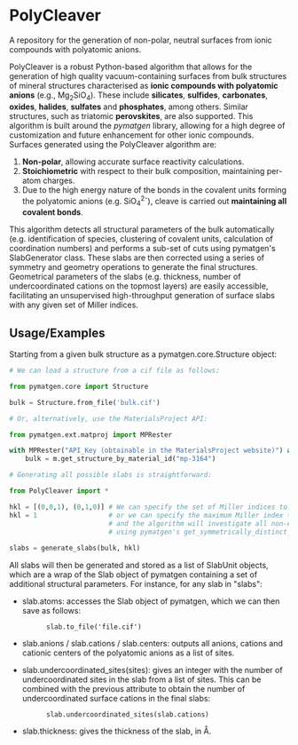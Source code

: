 # PolyCleaver

A repository for the generation of non-polar, neutral surfaces from ionic compounds with polyatomic anions.

PolyCleaver is a robust Python-based algorithm that allows for the generation of high quality vacuum-containing surfaces from bulk structures of mineral structures characterised as **ionic compounds with polyatomic anions** (e.g., Mg<sub>2</sub>SiO<sub>4</sub>). These include **silicates**, **sulfides**, **carbonates**, **oxides**, **halides**, **sulfates** and **phosphates**, among others. Similar structures, such as triatomic **perovskites**, are also supported. This algorithm is built around the *pymatgen* library, allowing for a high degree of customization and future enhancement for other ionic compounds. Surfaces generated using the PolyCleaver algorithm are:

1. **Non-polar**, allowing accurate surface reactivity calculations.
2. **Stoichiometric** with respect to their bulk composition, maintaining per-atom charges.
3. Due to the high energy nature of the bonds in the covalent units forming the polyatomic anions (e.g. SiO<sub>4</sub><sup>2-</sup>), cleave is carried out **maintaining all covalent bonds**. 

This algorithm detects all structural parameters of the bulk automatically (e.g. identification of species, clustering of covalent units, calculation of coordination numbers) and performs a sub-set of cuts using pymatgen's SlabGenerator class. These slabs are then corrected using a series of symmetry and geometry operations to generate the final structures. Geometrical parameters of the slabs (e.g. thickness, number of undercoordinated cations on the topmost layers) are easily accessible, facilitating an unsupervised high-throughput generation of surface slabs with any given set of Miller indices.


## Usage/Examples

Starting from a given bulk structure as a pymatgen.core.Structure object:

```python
# We can load a structure from a cif file as follows:

from pymatgen.core import Structure

bulk = Structure.from_file('bulk.cif')

# Or, alternatively, use the MaterialsProject API:

from pymatgen.ext.matproj import MPRester

with MPRester("API_Key (obtainable in the MaterialsProject website)") as m:
    bulk = m.get_structure_by_material_id("mp-3164")

# Generating all possible slabs is straightforward:

from PolyCleaver import *

hkl = [(0,0,1), (0,1,0)] # We can specify the set of Miller indices to generate the surfaces,
hkl = 1                  # or we can specify the maximum Miller index that we want to analyse, 
                         # and the algorithm will investigate all non-equivalent Miller indices
                         # using pymatgen's get_symmetrically_distinct_miller_indices function.
                           
slabs = generate_slabs(bulk, hkl)
```

All slabs will then be generated and stored as a list of SlabUnit objects, which are a wrap of the Slab object of pymatgen containing a set of additional structural parameters. For instance, for any slab in "slabs":

- slab.atoms: accesses the Slab object of pymatgen, which we can then save as follows:

            slab.to_file('file.cif')

- slab.anions / slab.cations / slab.centers: outputs all anions, cations and cationic centers of the polyatomic anions as a list of sites.

- slab.undercoordinated_sites(sites): gives an integer with the number of undercoordinated sites in the slab from a list of sites. This can be combined   with the previous attribute to obtain the number of undercoordinated surface cations in the final slabs:

            slab.undercoordinated_sites(slab.cations)

- slab.thickness: gives the thickness of the slab, in Å.

